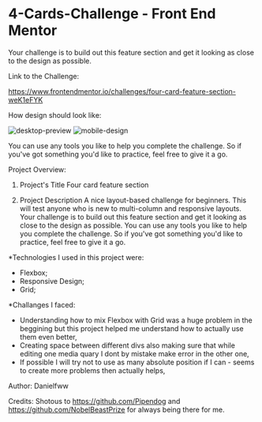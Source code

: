 # 4-Cards-Challenge - Front End Mentor


Your challenge is to build out this feature section and get it looking as close to the design as possible.

Link to the Challenge: 

https://www.frontendmentor.io/challenges/four-card-feature-section-weK1eFYK

How design should look like:

![desktop-preview](https://github.com/Danielfww/4-Cards-Challenge/assets/158219974/fae18b17-bd90-4b13-b670-ed14d2579a41)
![mobile-design](https://github.com/Danielfww/4-Cards-Challenge/assets/158219974/672ae9e7-685e-4acc-88b9-0848ce79403c)

You can use any tools you like to help you complete the challenge. So if you've got something you'd like to practice, feel free to give it a go.

Project Overview:

1. Project's Title
Four card feature section

2. Project Description
A nice layout-based challenge for beginners. This will test anyone who is new to multi-column and responsive layouts.
Your challenge is to build out this feature section and get it looking as close to the design as possible.
You can use any tools you like to help you complete the challenge. So if you've got something you'd like to practice, feel free to give it a go.

*Technologies I used in this project were:
- Flexbox;
- Responsive Design;
- Grid;

*Challanges I faced:
- Understanding how to mix Flexbox with Grid was a huge problem in the beggining but this project helped me understand how to actually use them even better,
- Creating space between different divs also making sure that while editing one media quary I dont by mistake make error in the other one,
- If possible I will try not to use as many absolute position if I can - seems to create more problems then actually helps,

Author:
Danielfww

Credits: 
Shotous to https://github.com/Pipendog  and https://github.com/NobelBeastPrize for always being there for me.



